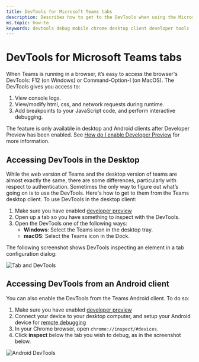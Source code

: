 ```yaml
---
title: DevTools for Microsoft Teams tabs
description: Describes how to get to the DevTools when using the Microsoft Teams Desktop Client
ms.topic: how-to
keywords: devtools debug mobile chrome desktop client developer tools
---
```

# DevTools for Microsoft Teams tabs

When Teams is running in a browser, it’s easy to access the browser's DevTools: F12 (on Windows) or Command-Option-I (on MacOS). The DevTools gives you access to:

1. View console logs.
1. View/modify html, css, and network requests during runtime.
1. Add breakpoints to your JavaScript code, and perform interactive debugging.

The feature is only available in desktop and Android clients after Developer Preview has been enabled. See [How do I enable Developer Preview](~/resources/dev-preview/developer-preview-intro.md) for more information.

## Accessing DevTools in the Desktop

While the web version of Teams and the desktop version of teams are almost exactly the same, there are some differences, particularly with respect to authentication. Sometimes the only way to figure out what’s going on is to use the DevTools. Here's how to get to them from the Teams desktop client. To use DevTools in the desktop client:

1. Make sure you have enabled [developer preview](~/resources/dev-preview/developer-preview-intro.md)
1. Open up a tab so you have something to inspect with the DevTools.
1. Open the DevTools one of the following ways:
    * **Windows**: Select the Teams icon in the desktop tray.
    * **macOS**: Select the Teams icon in the Dock.

The following screenshot shows DevTools inspecting an element in a tab configuration dialog:

![Tab and DevTools](~/assets/images/dev-preview/tab-and-devtools.png)

## Accessing DevTools from an Android client

You can also enable the DevTools from the Teams Android client. To do so:

1. Make sure you have enabled [developer preview](~/resources/dev-preview/developer-preview-intro.md)
1. Connect your device to your desktop computer, and setup your Android device for [remote debugging](https://developers.google.com/web/tools/chrome-devtools/remote-debugging/)
1. In your Chrome browser, open `chrome://inspect/#devices`.
1. Click **inspect** below the tab you wish to debug, as in the screenshot below.

![Android DevTools](~/assets/images/android-devtools.png)
